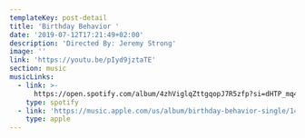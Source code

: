 ```yaml
---
templateKey: post-detail
title: 'Birthday Behavior '
date: '2019-07-12T17:21:49+02:00'
description: 'Directed By: Jeremy Strong'
image: ''
link: 'https://youtu.be/pIyd9jztaTE'
section: music
musicLinks:
  - link: >-
      https://open.spotify.com/album/4zhViglqZttgqopJ7R5zfp?si=dHTP_mq4SpG7tjc0eNXJtw
    type: spotify
  - link: 'https://music.apple.com/us/album/birthday-behavior-single/1463079146'
    type: apple
---
```


